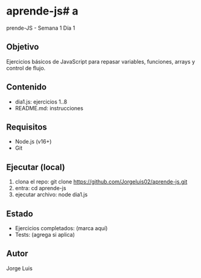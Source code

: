 # aprende-js# a

prende-JS - Semana 1 Día 1

## Objetivo

Ejercicios básicos de JavaScript para repasar variables, funciones, arrays y control de flujo.

## Contenido

- dia1.js: ejercicios 1..8
- README.md: instrucciones

## Requisitos

- Node.js (v16+)
- Git

## Ejecutar (local)

1. clona el repo:
   git clone https://github.com/Jorgeluis02/aprende-js.git
2. entra:
   cd aprende-js
3. ejecutar archivo:
   node dia1.js

## Estado

- Ejercicios completados: (marca aquí)
- Tests: (agrega si aplica)

## Autor

Jorge Luis
